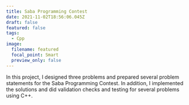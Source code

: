 ```yaml
---
title: Saba Programming Contest
date: 2021-11-02T18:56:06.045Z
draft: false
featured: false
tags:
  - Cpp
image:
  filename: featured
  focal_point: Smart
  preview_only: false
---
```

In this project, I designed three problems and prepared several problem statements for the Saba Programming Contest. In addition, I implemented the solutions and did validation checks and testing for several problems using C++.